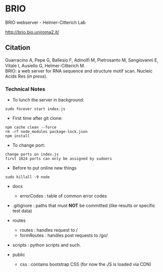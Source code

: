 # BRIO
BRIO webserver - Helmer-Citterich Lab

http://brio.bio.uniroma2.it/


## Citation
Guarracino A, Pepe G, Ballesio F, Adinolﬁ M, Pietrosanto M, Sangiovanni E, Vitale I, Ausiello G, Helmer-Citterich M.<br/>
BRIO: a web server for RNA sequence and structure motif scan. Nucleic Acids Res (<i>in press</i>).

	
### Technical Notes

* To lunch the server in background: 
```
sudo forever start index.js 
```
 
* First time after git clone:
```
npm cache clean --force
rm -rf node_modules package-lock.json
npm install
```

* To change port:
```
change ports on index.js
first 1024 ports can only be assigned by sudoers
```
 	
* Before to put online new things

```sudo killall -9 node```


* docs
	* errorCodes : table of common error codes

* .gitignore : paths that must **NOT** be committed (like results or specific test data)

* routes
	* routes : handles request to / 
	* formRoutes : handles post requests to /go/

* scripts : python scripts and such. 

* public
	* css : contains bootstrap CSS (for now the JS is loaded via CDN)
